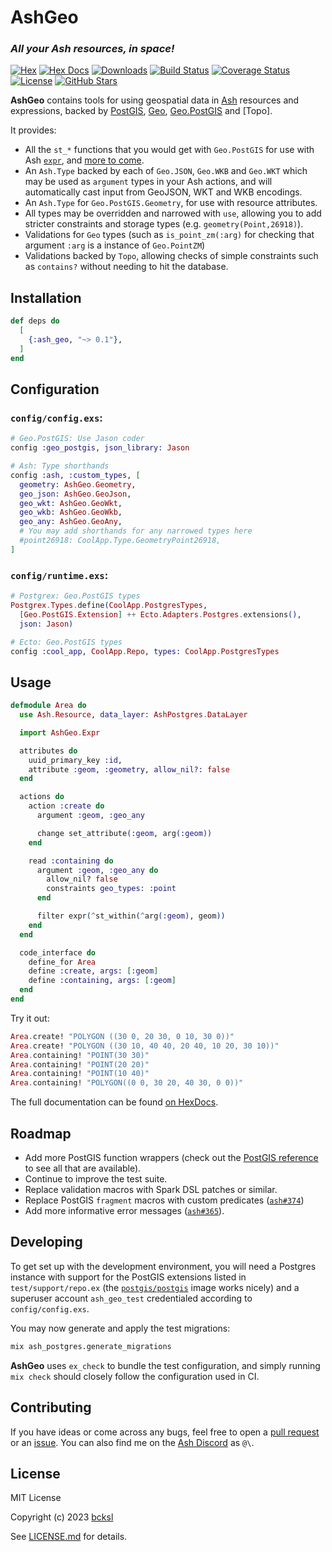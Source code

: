 # AshGeo
### *All your Ash resources, in space!*

[![Hex](http://img.shields.io/hexpm/v/ash_geo.svg?style=flat)](https://hex.pm/packages/ash_geo)
[![Hex Docs](https://img.shields.io/badge/hex-docs-purple.svg)](https://hexdocs.pm/ash_geo/)
[![Downloads](https://img.shields.io/hexpm/dt/ash_geo.svg)](https://hex.pm/packages/ash_geo)
[![Build Status](https://img.shields.io/github/actions/workflow/status/bcksl/ash_geo/ci.yml)](https://github.com/bcksl/ash_geo)
[![Coverage Status](https://coveralls.io/repos/github/bcksl/ash_geo/badge.svg?branch=main)](https://coveralls.io/github/bcksl/ash_geo?branch=main)
[![License](https://img.shields.io/github/license/bcksl/ash_geo?color=blue)](https://github.com/bcksl/git_opts/blob/main/LICENSE.md)
[![GitHub Stars](https://img.shields.io/github/stars/bcksl/ash_geo?color=ffd700&label=github&logo=github)](https://github.com/bcksl/ash_geo)

**AshGeo** contains tools for using geospatial data in [Ash] resources and
expressions, backed by [PostGIS], [Geo], [Geo.PostGIS] and [Topo].

It provides:

- All the `st_*` functions that you would get with `Geo.PostGIS` for use with
  Ash [`expr`][Ash expressions], and [more to come](#roadmap).
- An `Ash.Type` backed by each of `Geo.JSON`, `Geo.WKB` and `Geo.WKT` which may
  be used as `argument` types in your Ash actions, and will automatically cast
  input from GeoJSON, WKT and WKB encodings.
- An `Ash.Type` for `Geo.PostGIS.Geometry`, for use with resource attributes.
- All types may be overridden and narrowed with `use`, allowing you to add
  stricter constraints and storage types (e.g.  `geometry(Point,26918)`).
- Validations for `Geo` types (such as `is_point_zm(:arg)` for checking that
  argument `:arg` is a instance of `Geo.PointZM`)
- Validations backed by `Topo`, allowing checks of simple constraints such as
  `contains?` without needing to hit the database.

## Installation

```elixir
def deps do
  [
    {:ash_geo, "~> 0.1"},
  ]
end
```

## Configuration

### `config/config.exs`:

```elixir
# Geo.PostGIS: Use Jason coder
config :geo_postgis, json_library: Jason

# Ash: Type shorthands
config :ash, :custom_types, [
  geometry: AshGeo.Geometry,
  geo_json: AshGeo.GeoJson,
  geo_wkt: AshGeo.GeoWkt,
  geo_wkb: AshGeo.GeoWkb,
  geo_any: AshGeo.GeoAny,
  # You may add shorthands for any narrowed types here
  #point26918: CoolApp.Type.GeometryPoint26918,
]
```

### `config/runtime.exs`:

```elixir
# Postgrex: Geo.PostGIS types
Postgrex.Types.define(CoolApp.PostgresTypes,
  [Geo.PostGIS.Extension] ++ Ecto.Adapters.Postgres.extensions(),
  json: Jason)

# Ecto: Geo.PostGIS types
config :cool_app, CoolApp.Repo, types: CoolApp.PostgresTypes
```

## Usage

```elixir
defmodule Area do
  use Ash.Resource, data_layer: AshPostgres.DataLayer

  import AshGeo.Expr

  attributes do
    uuid_primary_key :id,
    attribute :geom, :geometry, allow_nil?: false
  end

  actions do
    action :create do
      argument :geom, :geo_any

      change set_attribute(:geom, arg(:geom))
    end

    read :containing do
      argument :geom, :geo_any do
        allow_nil? false
        constraints geo_types: :point
      end

      filter expr(^st_within(^arg(:geom), geom))
    end
  end

  code_interface do
    define_for Area
    define :create, args: [:geom]
    define :containing, args: [:geom]
  end
end
```

Try it out:

```elixir
Area.create! "POLYGON ((30 0, 20 30, 0 10, 30 0))"
Area.create! "POLYGON ((30 10, 40 40, 20 40, 10 20, 30 10))"
Area.containing! "POINT(30 30)"
Area.containing! "POINT(20 20)"
Area.containing! "POINT(10 40)"
Area.containing! "POLYGON((0 0, 30 20, 40 30, 0 0))"
```

The full documentation can be found [on HexDocs].

## Roadmap

- Add more PostGIS function wrappers (check out the [PostGIS reference] to see
  all that are available).
- Continue to improve the test suite.
- Replace validation macros with Spark DSL patches or similar.
- Replace PostGIS `fragment` macros with custom predicates
  ([`ash#374`](https://github.com/ash-project/ash/issues/374))
- Add more informative error messages
  ([`ash#365`](https://github.com/ash-project/ash/issues/365)).

## Developing

To get set up with the development environment, you will need a Postgres
instance with support for the PostGIS extensions listed in
`test/support/repo.ex` (the [`postgis/postgis`][postgis image] image works
nicely) and a superuser account `ash_geo_test` credentialed according to
`config/config.exs`.

You may now generate and apply the test migrations:

```sh
mix ash_postgres.generate_migrations
```

**AshGeo** uses `ex_check` to bundle the test configuration, and simply running
`mix check` should closely follow the configuration used in CI.

## Contributing

If you have ideas or come across any bugs, feel free to open a [pull request] or
an [issue]. You can also find me on the [Ash
Discord](https://discord.gg/D7FNG2q) as `@\`.

## License

MIT License

Copyright (c) 2023 [bcksl]

See [LICENSE.md] for details.

[bcksl]: https://github.com/bcksl
[LICENSE.md]: https://github.com/bcksl/ash_geo/blob/main/LICENSE.md
[pull request]: https://github.com/bcksl/ash_geo/pulls
[issue]: https://github.com/bcksl/ash_geo/issues
[on HexDocs]: https://hexdocs.pm/ash_geo
[PostGIS]: https://postgis.net/
[PostGIS reference]: https://postgis.net/docs/reference.html
[postgis image]: https://hub.docker.com/r/postgis/postgis
[Geo]: https://github.com/bryanjos/geo
[Geo.PostGIS]: https://github.com/bryanjos/geo_postgis
[Ash]: https://github.com/ash-project/ash
[Ash expressions]: https://hexdocs.pm/ash/expressions.html
